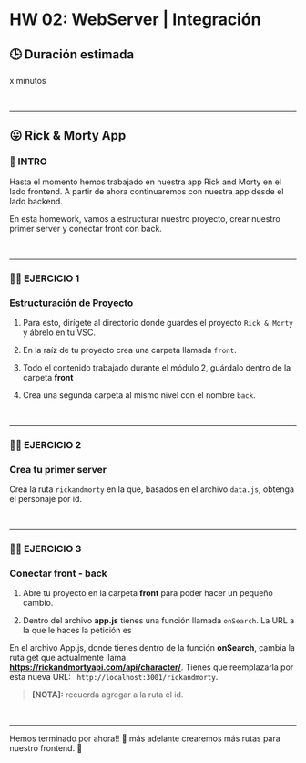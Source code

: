 # HW 02: WebServer | Integración

## **🕒 Duración estimada**

x minutos

<br />

---

## **😛 Rick & Morty App**

### **📌 INTRO**

Hasta el momento hemos trabajado en nuestra app Rick and Morty en el lado frontend. A partir de ahora continuaremos con nuestra app desde el lado backend.

En esta homework, vamos a estructurar nuestro proyecto, crear nuestro primer server y conectar front con back.

<br />

---

### **👩‍💻 EJERCICIO 1**

### **Estructuración de Proyecto**

1. Para esto, dirígete al directorio donde guardes el proyecto `Rick & Morty` y ábrelo en tu VSC.

2. En la raíz de tu proyecto crea una carpeta llamada `front`.

3. Todo el contenido trabajado durante el módulo 2, guárdalo dentro de la carpeta **front**

4. Crea una segunda carpeta al mismo nivel con el nombre `back`.

<br />

---

### **👩‍💻 EJERCICIO 2**

### **Crea tu primer server**

Crea la ruta `rickandmorty` en la que, basados en el archivo `data.js`, obtenga el personaje por id.

<br />

---

### **👩‍💻 EJERCICIO 3**

### **Conectar front - back**

1. Abre tu proyecto en la carpeta **front** para poder hacer un pequeño cambio.

2. Dentro del archivo **app.js** tienes una función llamada `onSearch`. La URL a la que le haces la petición es

En el archivo App.js, donde tienes dentro de la función **onSearch**, cambia la ruta get que actualmente llama **https://rickandmortyapi.com/api/character/**. Tienes que reemplazarla por esta nueva URL: ` http://localhost:3001/rickandmorty`.

> **[NOTA]:** recuerda agregar a la ruta el id.

<br />

---

Hemos terminado por ahora!! 🥳 más adelante crearemos más rutas para nuestro frontend. 🚀
